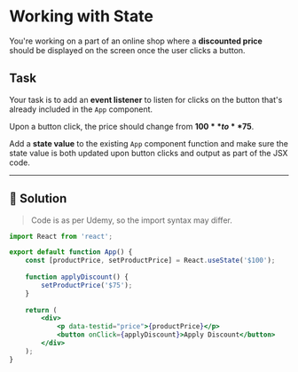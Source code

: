 # Working with State

You're working on a part of an online shop where a **discounted price** should be displayed on the screen once the user clicks a button.

## Task

Your task is to add an **event listener** to listen for clicks on the button that's already included in the `App` component.

Upon a button click, the price should change from **$100** to **$75**.

Add a **state value** to the existing `App` component function and make sure the state value is both updated upon button clicks and output as part of the JSX code.

---

## 🧩 Solution

> Code is as per Udemy, so the import syntax may differ.

```jsx
import React from 'react';

export default function App() {
    const [productPrice, setProductPrice] = React.useState('$100');
    
    function applyDiscount() {
        setProductPrice('$75');
    }
    
    return (
        <div>
            <p data-testid="price">{productPrice}</p>
            <button onClick={applyDiscount}>Apply Discount</button>
        </div>
    );
}
